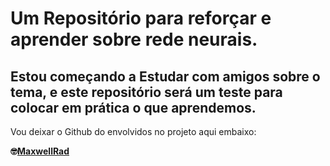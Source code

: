 # Um Repositório para reforçar e aprender sobre rede neurais.

## Estou começando a Estudar com amigos sobre o tema, e este repositório será um teste para colocar em prática o que aprendemos. 

Vou deixar o Github do envolvidos no projeto aqui embaixo:

**🤓[MaxwellRad](https://github.com/MaxwellRad)**
